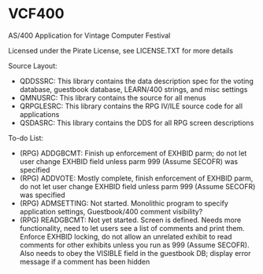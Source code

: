 # VCF400
 AS/400 Application for Vintage Computer Festival

 Licensed under the Pirate License, see LICENSE.TXT for more details

Source Layout:

* QDDSSRC: 	This library contains the data description spec for the voting database, guestbook database, LEARN/400 strings, and misc settings
* QMNUSRC:	This library contains the source for all menus
* QRPGLESRC:	This library contains the RPG IV/ILE source code for all applications
* QSDASRC:	This library contains the DDS for all RPG screen descriptions


To-do List:

* (RPG) ADDGBCMT: Finish up enforcement of EXHBID parm; do not let user change EXHBID field unless parm 999 (Assume SECOFR) was specified
* (RPG) ADDVOTE: Mostly complete, finish enforcement of EXHBID parm, do not let user change EXHBID field unless parm 999 (Assume SECOFR) was specified
* (RPG) ADMSETTING: Not started. Monolithic program to specify application settings, Guestbook/400 comment visibility?
* (RPG) READGBCMT: Not yet started. Screen is defined. Needs more functionality, need to let users see a list of comments and print them. Enforce EXHBID locking, do not allow an unrelated exhibit to read comments for other exhibits unless you run as 999 (Assume SECOFR). Also needs to obey the VISIBLE field in the guestbook DB; display error message if a comment has been hidden